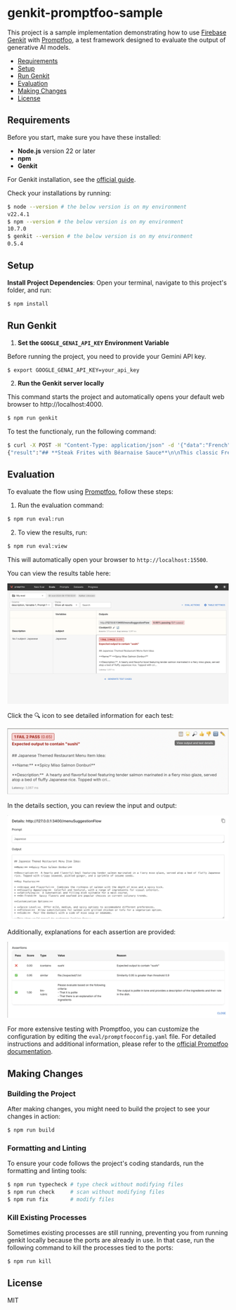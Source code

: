 # genkit-promptfoo-sample

This project is a sample implementation demonstrating how to use [Firebase Genkit](https://firebase.google.com/docs/genkit) with [Promptfoo](https://www.promptfoo.dev/), a test framework designed to evaluate the output of generative AI models.

- [Requirements](#requirements)
- [Setup](#setup)
- [Run Genkit](#run-genkit)
- [Evaluation](#evaluation)
- [Making Changes](#making-changes)
- [License](#license)

## Requirements

Before you start, make sure you have these installed:

- **Node.js** version 22 or later
- **npm**
- **Genkit**

For Genkit installation, see the [official guide](https://firebase.google.com/docs/genkit/get-started).

Check your installations by running:

```bash
$ node --version # the below version is on my environment
v22.4.1
$ npm --version # the below version is on my environment
10.7.0
$ genkit --version # the below version is on my environment
0.5.4
```

## Setup

**Install Project Dependencies**: Open your terminal, navigate to this project's folder, and run:

```bash
$ npm install
```

## Run Genkit

1. **Set the `GOOGLE_GENAI_API_KEY` Environment Variable**

Before running the project, you need to provide your Gemini API key.

```bash
$ export GOOGLE_GENAI_API_KEY=your_api_key
```

2. **Run the Genkit server locally**

This command starts the project and automatically opens your default web browser to http://localhost:4000.

```bash
$ npm run genkit
```

To test the functionaly, run the following command:

```bash
$ curl -X POST -H "Content-Type: application/json" -d '{"data":"French"}' http://127.0.0.1:3400/menuSuggestionFlow
{"result":"## **Steak Frites with Béarnaise Sauce**\n\nThis classic French dish is simple, elegant, and always a crowd-pleaser. \n\n**Here's why it's a good menu choice:**\n\n* **Familiar yet elevated:** It's a familiar comfort food with a touch of sophistication.\n* **Versatile:** It can be adapted to different dietary needs (e.g., gluten-free fries, vegetarian alternative like a mushroom steak).\n* **Visually appealing:** A beautifully seared steak with crispy fries and a luscious Béarnaise sauce is very photogenic.\n* **High-quality ingredients:**  It allows you to showcase premium ingredients like a high-quality cut of beef and fresh herbs for the sauce.\n* **French authenticity:** It's a true classic French dish, reinforcing the restaurant's theme.\n\n**To add a unique twist:**\n\n* **Try different cuts of beef:**  Filet mignon, ribeye, or even a hangar steak.\n* **Offer different sauce options:**  Mushroom sauce, peppercorn sauce, or even a light truffle oil.\n* **Add a side:**  A small salad, a side of roasted vegetables, or a creamy potato gratin.\n\n**This dish can be a signature item on your French-themed restaurant menu, appealing to a wide range of diners.** \n"}
```

## Evaluation

To evaluate the flow using [Promptfoo](https://www.promptfoo.dev/), follow these steps:

1. Run the evaluation command:

```bash
$ npm run eval:run
```

2. To view the results, run:

```bash
$ npm run eval:view
```

This will automatically open your browser to `http://localhost:15500`.

You can view the results table here:

![Result Table](https://raw.githubusercontent.com/yukinagae/genkit-promptfoo-sample/main/docs/1.png)

Click the 🔍 icon to see detailed information for each test:

![Test Details](https://raw.githubusercontent.com/yukinagae/genkit-promptfoo-sample/main/docs/2.png)

In the details section, you can review the input and output:

![Input and Output](https://raw.githubusercontent.com/yukinagae/genkit-promptfoo-sample/main/docs/3.png)

Additionally, explanations for each assertion are provided:

![Assertions](https://raw.githubusercontent.com/yukinagae/genkit-promptfoo-sample/main/docs/4.png)

For more extensive testing with Promptfoo, you can customize the configuration by editing the `eval/promptfooconfig.yaml` file. For detailed instructions and additional information, please refer to the [official Promptfoo documentation](https://www.promptfoo.dev/docs/intro/).

## Making Changes

### Building the Project

After making changes, you might need to build the project to see your changes in action:

```bash
$ npm run build
```

### Formatting and Linting

To ensure your code follows the project's coding standards, run the formatting and linting tools:

```bash
$ npm run typecheck # type check without modifying files
$ npm run check     # scan without modifying files
$ npm run fix       # modify files
```

### Kill Existing Processes

Sometimes existing processes are still running, preventing you from running genkit locally because the ports are already in use. In that case, run the following command to kill the processes tied to the ports:

```bash
$ npm run kill
```

## License

MIT
